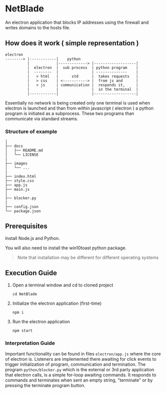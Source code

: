 # NetBlade

An electron application that blocks IP addresses using the firewall and writes domains to the hosts file.

## How does it work ( simple representation )

```text
electron
--------> |------------|    python
          |            |-------------> |-------------------|
          |  electron  |  sub process  | python program    |
          |  --------  |               | --------------    |
          |   > html   |      std      |  takes requests   |
          |   > css    | <-----------> |  from js and      |
          |   > js     | communication |  responds it,     |
          |            |               |  in the terminal  |
          |------------|               |-------------------|
```

Essentially no network is being created only one terminal is used when electron is launched and than from
within javascript ( electron ) a python program is initiated as a subprocess.
These two programs than communicate via standard streams.

### Structure of example

```text
│
├── docs
│   ├── README.md
│   └── LICENSE
|
├── images
│   └── ...
|
├── index.html
├── style.css
├── app.js
├── main.js
│
├── blocker.py
|
├── config.json
└── package.json
```

## Prerequisites

Install Node.js and Python.

You will also need to install the win10toast python package.

> Note that installation may be different for different operating systems

## Execution Guide

1. Open a terminal window and cd to cloned project

   ```
   cd NetBlade
   ```

2. Initialize the electron application (first-time)

   ```
   npm i
   ```

3. Run the electron application

   ```
   npm start
   ```

### Interpretation Guide

Important functionality can be found in files `electron/app.js` where the core of electron is. Listeners are implemented there awaiting for click events to trigger initialization of program, communication and termination. The program `python/blocker.py` which is the external or 3rd party application that electron calls, is a simple for-loop awaiting commands. It responds to commands and terminates when sent an empty string, "terminate" or by pressing the terminate program button.
